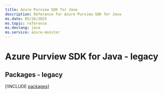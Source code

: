 ```yaml
---
title: Azure Purview SDK for Java
description: Reference for Azure Purview SDK for Java
ms.date: 05/26/2025
ms.topic: reference
ms.devlang: java
ms.service: azure-monitor
---
```

# Azure Purview SDK for Java - legacy
## Packages - legacy
[!INCLUDE [packages](purview-index.md)]